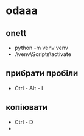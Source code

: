 # odaaa

## onett
- python -m venv venv
- .\venv\Scripts\activate

## прибрати пробіли  
- Ctrl - Alt - l

## копіювати 
- Ctrl - D
- 